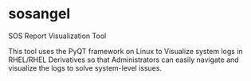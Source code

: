 # sosangel
SOS Report Visualization Tool

This tool uses the PyQT framework on Linux to Visualize system logs in RHEL/RHEL Derivatives so that Administrators can easily navigate and visualize the logs to solve system-level issues.
